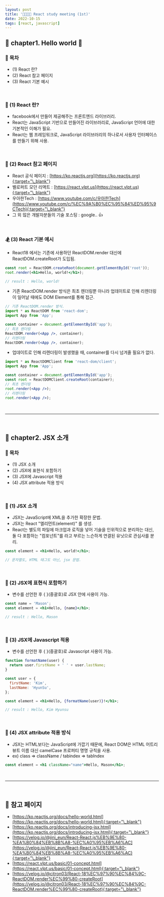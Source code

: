 ```yaml
---
layout: post
title: '👨‍👨‍👧‍👦 React study meeting (1st)'
date: 2022-10-15
tags: [react, javascript]
---
```


## 🚌 chapter1. Hello world 👋

### 📝 목차

- (1) React 란?
- (2) React 참고 페이지
- (3) React 기본 예시

<br/>

### 🧘 (1) React 란?

- facebook에서 만들어 제공해주는 프론트엔드 라이브러리.
- React는 JavaScript 기반으로 만들어진 라이브러리로, JavaScript 언어에 대한 기본적인 이해가 필요.
- React는 웹 프레임워크로, JavaScript 라이브러리의 하나로서 사용자 인터페이스를 만들기 위해 사용.

<br/>

### 🔦 (2) React 참고 페이지

- React 공식 페이지 : [https://ko.reactjs.org](https://ko.reactjs.org){:target="\_blank"}
- 벨로퍼트 모던 리액트 : [https://react.vlpt.us](https://react.vlpt.us){:target="\_blank"}
- 우아한Tech : [https://www.youtube.com/c/우아한Tech](https://www.youtube.com/c/%EC%9A%B0%EC%95%84%ED%95%9CTech){:target="\_blank"}
- 그 외 많은 개발자분들의 기술 포스팅 : google.. 👍

<br/>

### 🏂 (3) React 기본 예시

- React18 에서는 기존에 사용하던 <span class="fc-point">ReactDOM.render</span> 대신에 <span class="fc-point">ReactDOM.createRoot</span>가 도입됨.

```jsx
const root = ReactDOM.createRoot(document.getElementById('root'));
root.render(<h1>Hello, world!</h1>);

// result : Hello, world!
```

- 기존 <span class="fc-point">ReactDOM.render</span> 방식은 최초 렌더링뿐 아니라 업데이트로 인해 리렌더링이 일어날 때에도 <span class="fc-point">DOM Element</span>를 통해 접근.

```jsx
// 기존 ReactDOM.render 방식.
import * as ReactDOM from 'react-dom';
import App from 'App';

const container = document.getElementById('app');
// 최초 렌더링
ReactDOM.render(<App />, container);
// 리렌더링
ReactDOM.render(<App />, container);
```

- 업데이트로 인해 리렌더링이 발생했을 때, container를 다시 넘겨줄 필요가 없다.

```jsx
import * as ReactDOMClient from 'react-dom/client';
import App from 'App';

const container = document.getElementById('app');
const root = ReactDOMClient.createRoot(container);
// 최초 렌더링
root.render(<App />);
// 리렌더링
root.render(<App />);
```

<br/>

---

<br/>

## 🚌 chapter2. JSX 소개

### 📝 목차

- (1) JSX 소개
- (2) JSX에 표현식 포함하기
- (3) JSX에 Javascript 적용
- (4) JSX attribute 적용 방식

<br/>

### 🎉 (1) JSX 소개

- JSX는 <span class="fc-point">J</span>ava<span class="fc-point">S</span>cript에 <span class="fc-point">X</span>ML을 추가한 확장한 문법.
- JSX는 React "엘리먼트(element)" 를 생성.
- React는 별도의 파일에 마크업과 로직을 넣어 기술을 인위적으로 분리하는 대신, 둘 다 포함하는 "컴포넌트"를 라고 부르는 느슨하게 연결된 유닛으로 관심사를 분리.

```jsx
const element = <h1>Hello, world!</h1>;

// 문자열도, HTML 태그도 아닌, jsx 문법.
```

<br/>

### 🔬 (2) JSX에 표현식 포함하기

- 변수를 선언한 후 { }(중괄호)로 JSX 안에 사용이 가능.

```jsx
const name = 'Mason';
const element = <h1>Hello, {name}</h1>;

// result : Hello, Mason
```

<br/>

### 🏃 (3) JSX에 Javascript 적용

- 변수를 선언한 후 { }(중괄호)로 Javascript 사용이 가능.

```jsx
function formatName(user) {
  return user.firstName + ' ' + user.lastName;
}

const user = {
  firstName: 'Kim',
  lastName: 'HyunSu',
};

const element = <h1>Hello, {formatName(user)}!</h1>;

// result : Hello, Kim Hyunsu
```

<br/>

### 🧥 (4) JSX attribute 적용 방식

- JSX는 HTML보다는 JavaScript에 가깝기 때문에, React DOM은 HTML 어트리뷰트 이름 대신 camelCase 프로퍼티 명명 규칙을 사용.
- ex) class => className / tabindex => tabIndex

```jsx
const element = <h1 className="name">Hello, Mason</h1>;
```

<br/>

---

<br/>

## 🎫 참고 페이지

- [https://ko.reactjs.org/docs/hello-world.html](https://ko.reactjs.org/docs/hello-world.html){:target="\_blank"}
- [https://ko.reactjs.org/docs/introducing-jsx.html](https://ko.reactjs.org/docs/introducing-jsx.html){:target="\_blank"}
- [https://velog.io/@jini_eun/React-React.js%EB%9E%80-%EA%B0%84%EB%8B%A8-%EC%A0%95%EB%A6%AC](https://velog.io/@jini_eun/React-React.js%EB%9E%80-%EA%B0%84%EB%8B%A8-%EC%A0%95%EB%A6%AC){:target="\_blank"}
- [https://react.vlpt.us/basic/01-concept.html](https://react.vlpt.us/basic/01-concept.html){:target="\_blank"}
- [https://velog.io/@citron03/React-18%EC%97%90%EC%84%9C-ReactDOM.render%EC%99%80-createRoot](https://velog.io/@citron03/React-18%EC%97%90%EC%84%9C-ReactDOM.render%EC%99%80-createRoot){:target="\_blank"}
    <!-- - [https://goddaehee.tistory.com/296](https://goddaehee.tistory.com/296){:target="\_blank"} -->
  <br/>
